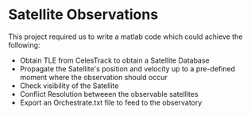 # Satellite Observations

This project required us to write a matlab code which could achieve the following:

- Obtain TLE from CelesTrack to obtain a Satellite Database
- Propagate the Satellite's position and velocity up to a pre-defined moment where the observation should occur
- Check visibility of the Satellite
- Conflict Resolution betweeen the observable satellites
- Export an Orchestrate.txt file to feed to the observatory
